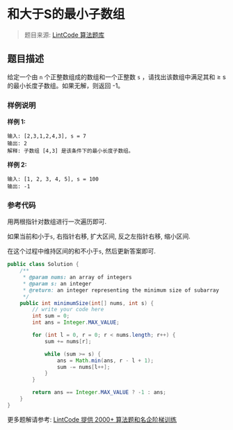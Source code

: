 # 和大于S的最小子数组
 > 题目来源: [LintCode 算法题库](https://www.lintcode.com/problem/minimum-size-subarray-sum/?utm_source=sc-github-wzz)
 ## 题目描述
 给定一个由 `n` 个正整数组成的数组和一个正整数 `s` ，请找出该数组中满足其和 ≥ s 的最小长度子数组。如果无解，则返回 -1。

 ### 样例说明
 **样例 1:**

```
输入: [2,3,1,2,4,3], s = 7
输出: 2
解释: 子数组 [4,3] 是该条件下的最小长度子数组。
```

**样例 2:**

```
输入: [1, 2, 3, 4, 5], s = 100
输出: -1
```
 ### 参考代码
 用两根指针对数组进行一次遍历即可.

如果当前和小于`s`, 右指针右移, 扩大区间, 反之左指针右移, 缩小区间.

在这个过程中维持区间的和不小于`s`, 然后更新答案即可.
```java
public class Solution {
    /**
     * @param nums: an array of integers
     * @param s: an integer
     * @return: an integer representing the minimum size of subarray
     */
    public int minimumSize(int[] nums, int s) {
        // write your code here
        int sum = 0;
        int ans = Integer.MAX_VALUE;

        for (int l = 0, r = 0; r < nums.length; r++) {
            sum += nums[r];

            while (sum >= s) {
                ans = Math.min(ans, r - l + 1);
                sum -= nums[l++];
            }
        }

        return ans == Integer.MAX_VALUE ? -1 : ans;
    }
}
```
 更多题解请参考: [LintCode 提供 2000+ 算法题和名企阶梯训练](https://www.lintcode.com/problem/?utm_source=sc-github-wzz)